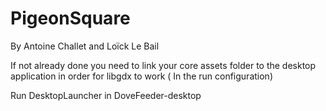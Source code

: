 # PigeonSquare
By Antoine Challet and Loïck Le Bail

If not already done you need to link your core assets folder to the desktop application in order for libgdx to work ( In the run configuration)

Run DesktopLauncher in DoveFeeder-desktop
